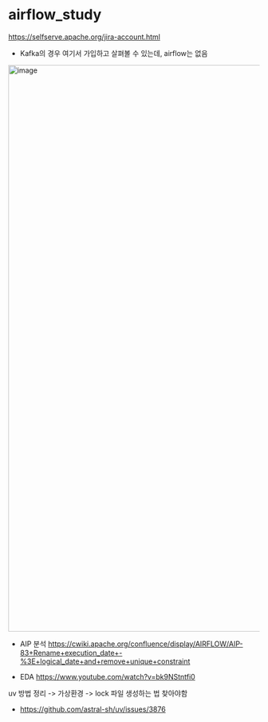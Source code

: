 # airflow_study

https://selfserve.apache.org/jira-account.html
- Kafka의 경우 여기서 가입하고 살펴볼 수 있는데, airflow는 없음
<img width="1135" alt="image" src="https://github.com/user-attachments/assets/88c6adb2-1f76-4f54-ad42-3b639a3665ea" />



- AIP 분석
https://cwiki.apache.org/confluence/display/AIRFLOW/AIP-83+Rename+execution_date+-%3E+logical_date+and+remove+unique+constraint

- EDA
https://www.youtube.com/watch?v=bk9NStntfi0


uv 방법 정리 -> 가상환경 -> lock 파일 생성하는 법 찾아야함
- https://github.com/astral-sh/uv/issues/3876
